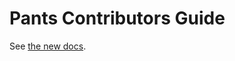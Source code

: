Pants Contributors Guide
========================

See [the new docs](https://pants.readme.io/docs/contribution-flow).
